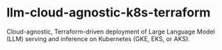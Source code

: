 # llm-cloud-agnostic-k8s-terraform
Cloud-agnostic, Terraform-driven deployment of Large Language Model (LLM) serving and inference on Kubernetes (GKE, EKS, or AKS).
